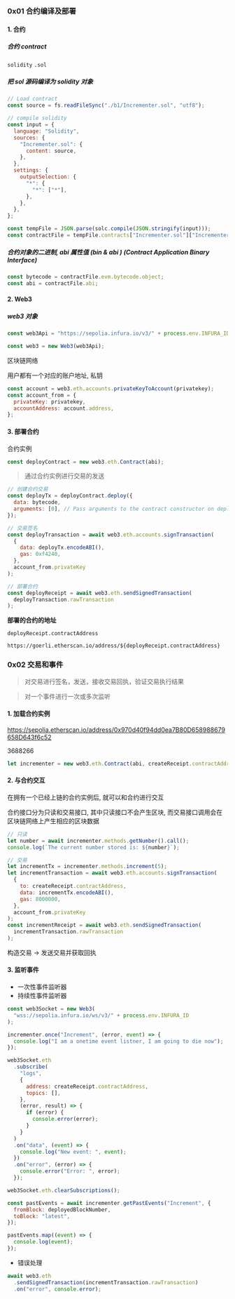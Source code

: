 ### 0x01 合约编译及部署

#### 1. 合约

##### 合约 contract

`solidity` `.sol`

##### 把 sol 源码编译为 solidity 对象

```js
// Load contract
const source = fs.readFileSync("./b1/Incrementer.sol", "utf8");

// compile solidity
const input = {
  language: "Solidity",
  sources: {
    "Incrementer.sol": {
      content: source,
    },
  },
  settings: {
    outputSelection: {
      "*": {
        "*": ["*"],
      },
    },
  },
};

const tempFile = JSON.parse(solc.compile(JSON.stringify(input)));
const contractFile = tempFile.contracts["Incrementer.sol"]["Incrementer"];
```

##### 合约对象的二进制, abi 属性值 (bin & abi ) (Contract Application Binary Interface)

```js
const bytecode = contractFile.evm.bytecode.object;
const abi = contractFile.abi;
```

#### 2. Web3

##### web3 对象

```js
const web3Api = "https://sepolia.infura.io/v3/" + process.env.INFURA_ID;

const web3 = new Web3(web3Api);
```

区块链网络

用户都有一个对应的账户地址, 私钥

```js
const account = web3.eth.accounts.privateKeyToAccount(privatekey);
const account_from = {
  privateKey: privatekey,
  accountAddress: account.address,
};
```

#### 3. 部署合约

合约实例

```js
const deployContract = new web3.eth.Contract(abi);
```

> 通过合约实例进行交易的发送

```js
// 创建合约交易
const deployTx = deployContract.deploy({
  data: bytecode,
  arguments: [0], // Pass arguments to the contract constructor on deployment(_initialNumber in Incremental.sol)
});

// 交易签名
const deployTransaction = await web3.eth.accounts.signTransaction(
  {
    data: deployTx.encodeABI(),
    gas: 0xf4240,
  },
  account_from.privateKey
);

// 部署合约
const deployReceipt = await web3.eth.sendSignedTransaction(
  deployTransaction.rawTransaction
);
```

**部署的合约的地址**

`deployReceipt.contractAddress`

`https://goerli.etherscan.io/address/${deployReceipt.contractAddress}`

### 0x02 交易和事件

> 对交易进行签名，发送，接收交易回执，验证交易执行结果

> 对一个事件进行一次或多次监听

#### 1. 加载合约实例

https://sepolia.etherscan.io/address/0x970d40f94dd0ea7B80D658988679658D643f6c52

3688266

```js
let incrementer = new web3.eth.Contract(abi, createReceipt.contractAddress);
```

#### 2. 与合约交互

在拥有一个已经上链的合约实例后, 就可以和合约进行交互

合约接口分为只读和交易接口, 其中只读接口不会产生区块, 而交易接口调用会在区块链网络上产生相应的区块数据

```js
// 只读
let number = await incrementer.methods.getNumber().call();
console.log(`The current number stored is: ${number}`);

// 交易
let incrementTx = incrementer.methods.increment(5);
let incrementTransaction = await web3.eth.accounts.signTransaction(
  {
    to: createReceipt.contractAddress,
    data: incrementTx.encodeABI(),
    gas: 8000000,
  },
  account_from.privateKey
);
const incrementReceipt = await web3.eth.sendSignedTransaction(
  incrementTransaction.rawTransaction
);
```

构造交易 -> 发送交易并获取回执

#### 3. 监听事件

- 一次性事件监听器
- 持续性事件监听器

```js
const web3Socket = new Web3(
  "wss://sepolia.infura.io/ws/v3/" + process.env.INFURA_ID
);

incrementer.once("Increment", (error, event) => {
  console.log("I am a onetime event listner, I am going to die now");
});
```

```js
web3Socket.eth
  .subscribe(
    "logs",
    {
      address: createReceipt.contractAddress,
      topics: [],
    },
    (error, result) => {
      if (error) {
        console.error(error);
      }
    }
  )
  .on("data", (event) => {
    console.log("New event: ", event);
  })
  .on("error", (error) => {
    console.error("Error: ", error);
  });

web3Socket.eth.clearSubscriptions();
```

```js
const pastEvents = await incrementer.getPastEvents("Increment", {
  fromBlock: deployedBlockNumber,
  toBlock: "latest",
});

pastEvents.map((event) => {
  console.log(event);
});
```

- 错误处理

```js
await web3.eth
  .sendSignedTransaction(incrementTransaction.rawTransaction)
  .on("error", console.error);
```
